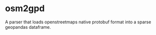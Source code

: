 # osm2gpd
A parser that loads openstreetmaps native protobuf format into a sparse geopandas dataframe.
